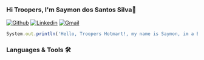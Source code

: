 ### Hi Troopers, I'm Saymon dos Santos Silva👋

[![Github](https://img.shields.io/badge/-Github-000?style=flat-square&logo=Github&logoColor=white&link=https://github.com/SaymonSilva-hotmart)](https://github.com/SaymonSilva-hotmart)
[![Linkedin](https://img.shields.io/badge/-LinkedIn-blue?style=flat-square&logo=Linkedin&logoColor=white&link=https://www.linkedin.com/in/arthurluizdepaula/)](https://www.linkedin.com/in/saymon-santos-2ba7b194)
[![Gmail](https://img.shields.io/badge/-Gmail-c14438?style=flat-square&logo=Gmail&logoColor=white&link=mailto:saymon.silva@hotmart.com)](mailto:saymon.silva@hotmart.com)



```javascript
System.out.println('Hello, Troopers Hotmart!, my name is Saymon, im a Back-End Developer 👋');
 ```
 
 ### Languages & Tools 🛠

